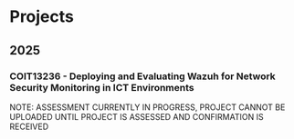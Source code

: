 # Projects

## 2025

### COIT13236 - Deploying and Evaluating Wazuh for Network Security Monitoring in ICT Environments 
NOTE: ASSESSMENT CURRENTLY IN PROGRESS, PROJECT CANNOT BE UPLOADED UNTIL PROJECT IS ASSESSED AND CONFIRMATION IS RECEIVED
